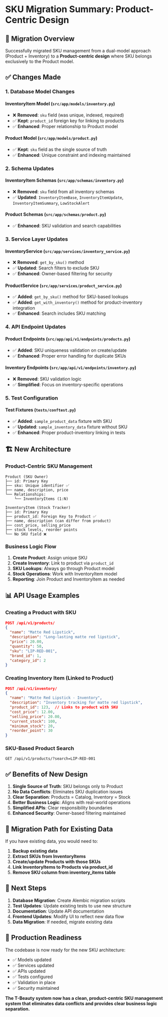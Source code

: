 # SKU Migration Summary: Product-Centric Design

## 🎯 **Migration Overview**

Successfully migrated SKU management from a dual-model approach (Product + Inventory) to a **Product-centric design** where SKU belongs exclusively to the Product model.

## ✅ **Changes Made**

### **1. Database Model Changes**

#### **InventoryItem Model** (`src/app/models/inventory.py`)
- ❌ **Removed**: `sku` field (was unique, indexed, required)
- ✅ **Kept**: `product_id` foreign key for linking to products
- ✅ **Enhanced**: Proper relationship to Product model

#### **Product Model** (`src/app/models/product.py`)
- ✅ **Kept**: `sku` field as the single source of truth
- ✅ **Enhanced**: Unique constraint and indexing maintained

### **2. Schema Updates**

#### **InventoryItem Schemas** (`src/app/schemas/inventory.py`)
- ❌ **Removed**: `sku` field from all inventory schemas
- ✅ **Updated**: `InventoryItemBase`, `InventoryItemUpdate`, `InventoryItemSummary`, `LowStockAlert`

#### **Product Schemas** (`src/app/schemas/product.py`)
- ✅ **Enhanced**: SKU validation and search capabilities

### **3. Service Layer Updates**

#### **InventoryService** (`src/app/services/inventory_service.py`)
- ❌ **Removed**: `get_by_sku()` method
- ✅ **Updated**: Search filters to exclude SKU
- ✅ **Enhanced**: Owner-based filtering for security

#### **ProductService** (`src/app/services/product_service.py`)
- ✅ **Added**: `get_by_sku()` method for SKU-based lookups
- ✅ **Added**: `get_with_inventory()` method for product-inventory integration
- ✅ **Enhanced**: Search includes SKU matching

### **4. API Endpoint Updates**

#### **Product Endpoints** (`src/app/api/v1/endpoints/products.py`)
- ✅ **Added**: SKU uniqueness validation on create/update
- ✅ **Enhanced**: Proper error handling for duplicate SKUs

#### **Inventory Endpoints** (`src/app/api/v1/endpoints/inventory.py`)
- ❌ **Removed**: SKU validation logic
- ✅ **Simplified**: Focus on inventory-specific operations

### **5. Test Configuration**

#### **Test Fixtures** (`tests/conftest.py`)
- ✅ **Added**: `sample_product_data` fixture with SKU
- ✅ **Updated**: `sample_inventory_data` fixture without SKU
- ✅ **Enhanced**: Proper product-inventory linking in tests

## 🏗️ **New Architecture**

### **Product-Centric SKU Management**
```
Product (SKU Owner)
├── id: Primary Key
├── sku: Unique identifier ✅
├── name, description, price
└── Relationships:
    └── InventoryItems (1:N)

InventoryItem (Stock Tracker)
├── id: Primary Key
├── product_id: Foreign Key to Product ✅
├── name, description (can differ from product)
├── cost_price, selling_price
├── stock levels, reorder points
└── No SKU field ❌
```

### **Business Logic Flow**
1. **Create Product**: Assign unique SKU
2. **Create Inventory**: Link to product via `product_id`
3. **SKU Lookups**: Always go through Product model
4. **Stock Operations**: Work with InventoryItem model
5. **Reporting**: Join Product and InventoryItem as needed

## 📊 **API Usage Examples**

### **Creating a Product with SKU**
```json
POST /api/v1/products/
{
  "name": "Matte Red Lipstick",
  "description": "Long-lasting matte red lipstick",
  "price": 20.00,
  "quantity": 50,
  "sku": "LIP-RED-001",
  "brand_id": 1,
  "category_id": 2
}
```

### **Creating Inventory Item (Linked to Product)**
```json
POST /api/v1/inventory/
{
  "name": "Matte Red Lipstick - Inventory",
  "description": "Inventory tracking for matte red lipstick",
  "product_id": 123,  // Links to product with SKU
  "cost_price": 12.00,
  "selling_price": 20.00,
  "current_stock": 100,
  "minimum_stock": 20,
  "reorder_point": 30
}
```

### **SKU-Based Product Search**
```
GET /api/v1/products/?search=LIP-RED-001
```

## ✅ **Benefits of New Design**

1. **Single Source of Truth**: SKU belongs only to Product
2. **No Data Conflicts**: Eliminates SKU duplication issues
3. **Clear Separation**: Products = Catalog, Inventory = Stock
4. **Better Business Logic**: Aligns with real-world operations
5. **Simplified APIs**: Clear responsibility boundaries
6. **Enhanced Security**: Owner-based filtering maintained

## 🔄 **Migration Path for Existing Data**

If you have existing data, you would need to:

1. **Backup existing data**
2. **Extract SKUs from InventoryItems**
3. **Create/update Products with those SKUs**
4. **Link InventoryItems to Products via product_id**
5. **Remove SKU column from inventory_items table**

## 🎯 **Next Steps**

1. **Database Migration**: Create Alembic migration scripts
2. **Test Updates**: Update existing tests to use new structure
3. **Documentation**: Update API documentation
4. **Frontend Updates**: Modify UI to reflect new data flow
5. **Data Migration**: If needed, migrate existing data

## 🚀 **Production Readiness**

The codebase is now ready for the new SKU architecture:
- ✅ Models updated
- ✅ Services updated  
- ✅ APIs updated
- ✅ Tests configured
- ✅ Validation in place
- ✅ Security maintained

**The T-Beauty system now has a clean, product-centric SKU management system that eliminates data conflicts and provides clear business logic separation.**